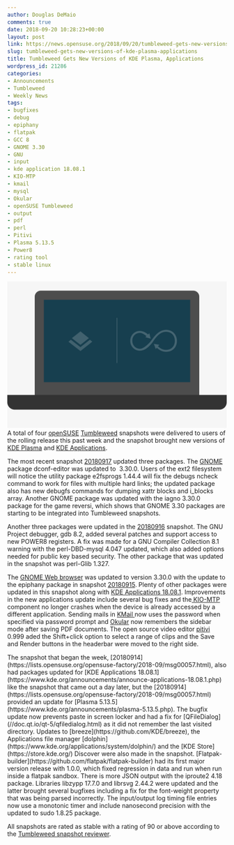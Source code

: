 ```yaml
---
author: Douglas DeMaio
comments: true
date: 2018-09-20 10:28:23+00:00
layout: post
link: https://news.opensuse.org/2018/09/20/tumbleweed-gets-new-versions-of-kde-plasma-applications/
slug: tumbleweed-gets-new-versions-of-kde-plasma-applications
title: Tumbleweed Gets New Versions of KDE Plasma, Applications
wordpress_id: 21286
categories:
- Announcements
- Tumbleweed
- Weekly News
tags:
- bugfixes
- debug
- epiphany
- flatpak
- GCC 8
- GNOME 3.30
- GNU
- input
- kde application 18.08.1
- KIO-MTP
- kmail
- mysql
- Okular
- openSUSE Tumbleweed
- output
- pdf
- perl
- Pitivi
- Plasma 5.13.5
- Power8
- rating tool
- stable linux
---
```


![](/wp-content/uploads/2018/07/opensuse-laptop.gif)A total of four [openSUSE](https://www.opensuse.org/) [Tumbleweed](https://en.opensuse.org/Portal:Tumbleweed) snapshots were delivered to users of the rolling release this past week and the snapshot brought new versions of [KDE Plasma](https://www.kde.org/plasma-desktop) and [KDE Applications](https://www.kde.org/applications/).

The most recent snapshot [20180917](https://lists.opensuse.org/opensuse-factory/2018-09/msg00074.html) updated three packages. The [GNOME](https://www.gnome.org/) package dconf-editor was updated to  3.30.0. Users of the ext2 filesystem will notice the utility package e2fsprogs 1.44.4 will fix the debugs ncheck command to work for files with multiple hard links; the updated package also has new debugfs commands for dumping xattr blocks and i_blocks array. Another GNOME package was updated with the iagno 3.30.0 package for the game reversi, which shows that GNOME 3.30 packages are starting to be integrated into Tumbleweed snapshots.

Another three packages were updated in the [20180916](https://lists.opensuse.org/opensuse-factory/2018-09/msg00070.html) snapshot. The GNU Project debugger, gdb 8.2, added several patches and support access to new POWER8 registers. A fix was made for a GNU Compiler Collection 8.1 warning with the perl-DBD-mysql 4.047 updated, which also added options needed for public key based security. The other package that was updated in the snapshot was perl-Glib 1.327.

The [GNOME Web browser](https://wiki.gnome.org/Apps/Web) was updated to version 3.30.0 with the update to the epiphany package in snapshot [20180915](https://lists.opensuse.org/opensuse-factory/2018-09/msg00061.html). Plenty of other packages were updated in this snapshot along with [KDE Applications 18.08.1](https://www.kde.org/announcements/announce-applications-18.08.1.php). Improvements in the new applications update include several bug fixes and the[ KIO-MTP](https://github.com/KDE/kio-mtp) component no longer crashes when the device is already accessed by a different application. Sending mails in [KMail ](https://www.kde.org/applications/internet/kmail/)now uses the password when specified via password prompt and [Okular](https://okular.kde.org/) now remembers the sidebar mode after saving PDF documents. The open source video editor [pitivi](//www.pitivi.org/) 0.999 aded the Shift+click option to select a range of clips and the Save and Render buttons in the headerbar were moved to the right side.

<!-- more -->The snapshot that began the week, [20180914](https://lists.opensuse.org/opensuse-factory/2018-09/msg00057.html), also had packages updated for [KDE Applications 18.08.1](https://www.kde.org/announcements/announce-applications-18.08.1.php) like the snapshot that came out a day later, but the [20180914](https://lists.opensuse.org/opensuse-factory/2018-09/msg00057.html) provided an update for [Plasma 5.13.5](https://www.kde.org/announcements/plasma-5.13.5.php). The bugfix update now prevents paste in screen locker and had a fix for [QFileDialog](//doc.qt.io/qt-5/qfiledialog.html) as it did not remember the last visited directory. Updates to [breeze](https://github.com/KDE/breeze), the Applications file manager [dolphin](https://www.kde.org/applications/system/dolphin/) and the [KDE Store](https://store.kde.org/) Discover were also made in the snapshot. [Flatpak-builder](https://github.com/flatpak/flatpak-builder) had its first major version release with 1.0.0, which fixed regression in data and run when run inside a flatpak sandbox. There is more JSON output with the iproute2 4.18 package. Libraries libzypp 17.7.0 and librsvg 2.44.2 were updated and the latter brought several bugfixes including a fix for the font-weight property that was being parsed incorrectly. The input/output log timing file entries now use a monotonic timer and include nanosecond precision with the updated to sudo 1.8.25 package.

All snapshots are rated as stable with a rating of 90 or above according to the [Tumbleweed snapshot reviewer](//review.tumbleweed.boombatower.com/).
